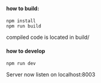 #### how to build:

```
npm install
npm run build
```

compiled code is located in build/

#### how to develop

```
npm run dev
```

Server now listen on localhost:8003
